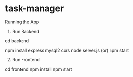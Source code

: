 # task-manager
 Running the App

1. Run Backend

 cd backend
 
 npm install express mysql2 cors
 node server.js (or) npm start


2. Run Frontend

 cd frontend
 npm install
 npm start
